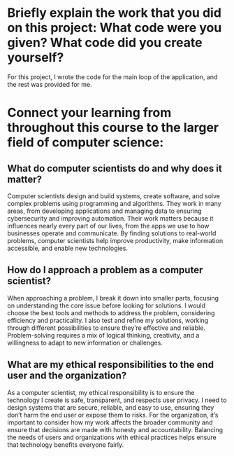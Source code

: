 # Briefly explain the work that you did on this project: What code were you given? What code did you create yourself?
For this project, I wrote the code for the main loop of the application, and the rest was provided for me.

# Connect your learning from throughout this course to the larger field of computer science:
## What do computer scientists do and why does it matter?
Computer scientists design and build systems, create software, and solve complex problems using programming and algorithms. They work in many areas, from developing applications and managing data to ensuring cybersecurity and improving automation. Their work matters because it influences nearly every part of our lives, from the apps we use to how businesses operate and communicate. By finding solutions to real-world problems, computer scientists help improve productivity, make information accessible, and enable new technologies.

## How do I approach a problem as a computer scientist?
When approaching a problem, I break it down into smaller parts, focusing on understanding the core issue before looking for solutions. I would choose the best tools and methods to address the problem, considering efficiency and practicality. I also test and refine my solutions, working through different possibilities to ensure they’re effective and reliable. Problem-solving requires a mix of logical thinking, creativity, and a willingness to adapt to new information or challenges.

## What are my ethical responsibilities to the end user and the organization?
As a computer scientist, my ethical responsibility is to ensure the technology I create is safe, transparent, and respects user privacy. I need to design systems that are secure, reliable, and easy to use, ensuring they don’t harm the end user or expose them to risks. For the organization, it’s important to consider how my work affects the broader community and ensure that decisions are made with honesty and accountability. Balancing the needs of users and organizations with ethical practices helps ensure that technology benefits everyone fairly.
